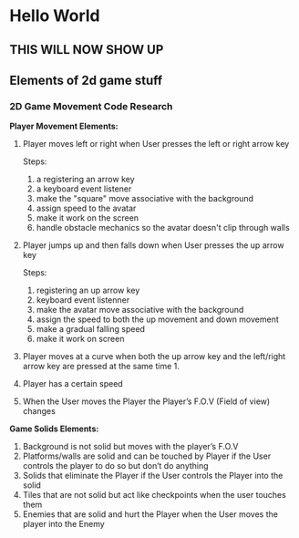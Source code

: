 # Hello World

## THIS WILL NOW SHOW UP

## Elements of 2d game stuff
### 2D Game Movement Code Research

**Player Movement Elements:**

1. Player moves left or right when User presses the left or right arrow key
   
   Steps:
   1. a registering an arrow key
   2. a keyboard event listener
   3. make the "square" move associative with the background
   4. assign speed to the avatar
   5. make it work on the screen
   6. handle obstacle mechanics so the avatar doesn't clip through walls
   
2. Player jumps up and then falls down when User presses the up arrow key
 
   Steps:
   1. registering an up arrow key
   2. keyboard event listenner
   3. make the avatar move associative with the background
   4. assign the speed to both the up movement and down movement
   5. make a gradual falling speed
   7. make it work on screen

3. Player moves at a curve when both the up arrow key and the left/right arrow key are pressed at the same time
   1. 
4. Player has a certain speed
5. When the User moves the Player the Player’s F.O.V (Field of view) changes

**Game Solids Elements:**

1. Background is not solid but moves with the player’s F.O.V
2. Platforms/walls are solid and can be touched by Player if the User controls the player to do so but don’t do anything
3. Solids that eliminate the Player if the User controls the Player into the solid
4. Tiles that are not solid but act like checkpoints when the user touches them
5. Enemies that are solid and hurt the Player when the User moves the player into the Enemy
